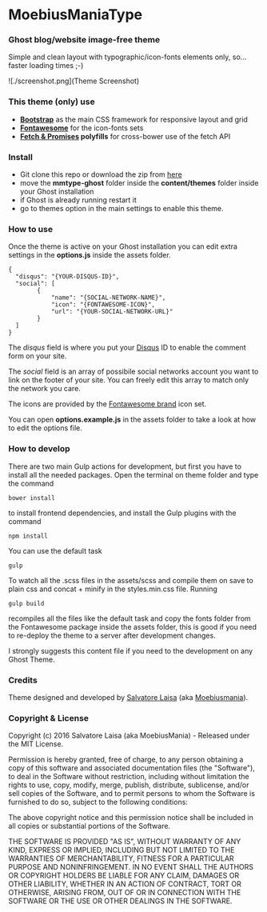 # MoebiusManiaType
### Ghost blog/website image-free theme

Simple and clean layout with typographic/icon-fonts elements only, so... faster loading times ;-)

![./screenshot.png](Theme Screenshot)

### This theme (only) use
* **[Bootstrap](http://getbootstrap.com/)** as the main CSS framework for responsive layout and grid
* **[Fontawesome](http://fontawesome.io/)** for the icon-fonts sets
* **[Fetch & Promises](https://github.com/github/fetch) polyfills** for cross-bower use of the fetch API

### Install
* Git clone this repo or download the zip from [here](https://github.com/moebiusmania/mmtype-ghost/archive/master.zip)
* move the **mmtype-ghost** folder inside the **content/themes** folder inside your Ghost installation
* if Ghost is already running restart it  
* go to themes option in the main settings to enable this theme.

### How to use
Once the theme is active on your Ghost installation you can edit extra settings in the **options.js** inside the assets folder.

    {
      "disqus": "{YOUR-DISQUS-ID}",
      "social": [
    		{
    			"name": "{SOCIAL-NETWORK-NAME}",
    			"icon": "{FONTAWESOME-ICON}",
    			"url": "{YOUR-SOCIAL-NETWORK-URL}"
    		}
      ]
    }

The *disqus* field is where you put your [Disqus]() ID to enable the comment form on your site.

The *social* field is an array of possibile social networks account you want to link on the footer of your site. You can freely edit this array to match only the network you care.

The icons are provided by the [Fontawesome brand](http://fontawesome.io/icons/#brand) icon set.

You can open **options.example.js** in the assets folder to take a look at how to edit the options file.

### How to develop
There are two main Gulp actions for development, but first you have to install all the needed packages.
Open the terminal on theme folder and type the command

    bower install

to install frontend dependencies, and install the Gulp plugins with the command

    npm install

You can use the default task

    gulp

To watch all the .scss files in the assets/scss and compile them on save to plain css and concat + minify in the styles.min.css file.
Running

    gulp build

recompiles all the files like the default task and copy the fonts folder from the Fontawesome package inside the assets folder, this is good if you need to re-deploy the theme to a server after development changes.

I strongly suggests this content file if you need to the development on any Ghost Theme.

### Credits
Theme designed and developed by [Salvatore Laisa](http://www.salvatorelaisa.me/) (aka [Moebiusmania](https://github.com/moebiusmania/)).

### Copyright & License
Copyright (c) 2016 Salvatore Laisa (aka MoebiusMania) - Released under the MIT License.

Permission is hereby granted, free of charge, to any person obtaining a copy of this software and associated documentation files (the "Software"), to deal in the Software without restriction, including without limitation the rights to use, copy, modify, merge, publish, distribute, sublicense, and/or sell copies of the Software, and to permit persons to whom the Software is furnished to do so, subject to the following conditions:

The above copyright notice and this permission notice shall be included in all copies or substantial portions of the Software.

THE SOFTWARE IS PROVIDED "AS IS", WITHOUT WARRANTY OF ANY KIND, EXPRESS OR IMPLIED, INCLUDING BUT NOT LIMITED TO THE WARRANTIES OF MERCHANTABILITY, FITNESS FOR A PARTICULAR PURPOSE AND NONINFRINGEMENT. IN NO EVENT SHALL THE AUTHORS OR COPYRIGHT HOLDERS BE LIABLE FOR ANY CLAIM, DAMAGES OR OTHER LIABILITY, WHETHER IN AN ACTION OF CONTRACT, TORT OR OTHERWISE, ARISING FROM, OUT OF OR IN CONNECTION WITH THE SOFTWARE OR THE USE OR OTHER DEALINGS IN THE SOFTWARE.

